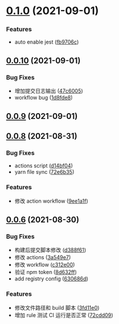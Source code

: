 # [0.1.0](https://github.com/lark-org/eslint-config-lark/compare/v0.0.10...v0.1.0) (2021-09-01)

### Features

- auto enable jest ([fb9706c](https://github.com/lark-org/eslint-config-lark/commit/fb9706c4669ee3b0d30c39c9249b86a952e65595))

## [0.0.10](https://github.com/lark-org/eslint-config-lark/compare/v0.0.9...v0.0.10) (2021-09-01)

### Bug Fixes

- 增加提交日志输出 ([47c6005](https://github.com/lark-org/eslint-config-lark/commit/47c60050d1fc628c60db90db8dfd2dcae39caac9))
- workflow bug ([1d8fde8](https://github.com/lark-org/eslint-config-lark/commit/1d8fde8936e3ce95c55779d9f903624d969b6025))

## [0.0.9](https://github.com/lark-org/eslint-config-lark/compare/v0.0.9...v0.0.10) (2021-09-01)

## [0.0.8](https://github.com/lark-org/eslint-config-lark/compare/v0.0.9...v0.0.10) (2021-08-31)

### Bug Fixes

- actions script ([d14bf04](https://github.com/lark-org/eslint-config-lark/commit/d14bf04359c42a8b8b40db5d377890a2012535c6))
- yarn file sync ([72e6b35](https://github.com/lark-org/eslint-config-lark/commit/72e6b359d348e859bce0c0e7181ce65ea0da920b))

### Features

- 修改 action workflow ([9ee1a1f](https://github.com/lark-org/eslint-config-lark/commit/9ee1a1f7d1455ae1e10498049139dce2c4f5e011))

## [0.0.6](https://github.com/lark-org/eslint-config-lark/compare/v0.0.9...v0.0.10) (2021-08-30)

### Bug Fixes

- 构建后提交脚本修改 ([d388f61](https://github.com/lark-org/eslint-config-lark/commit/d388f61fffd384f03a5508cbd326359427e92530))
- 修改 actions ([3a549e7](https://github.com/lark-org/eslint-config-lark/commit/3a549e751cad5691880fdd55ea0550b5ab28b6b4))
- 修改 workflow ([c312e00](https://github.com/lark-org/eslint-config-lark/commit/c312e00c3b0540e905de43b5063a5728cc013abf))
- 验证 npm token ([8d632ff](https://github.com/lark-org/eslint-config-lark/commit/8d632ffd514ce9700186bb96ea6a28b37c8a7efb))
- add registry config ([630686d](https://github.com/lark-org/eslint-config-lark/commit/630686d19c68528f0699905869659d0a81de07a2))

### Features

- 修改文件路径和 build 脚本 ([3fd11e0](https://github.com/lark-org/eslint-config-lark/commit/3fd11e03381208f2ff8a06e53c159b090fb3e5f6))
- 增加 rule 测试 CI 运行是否正常 ([72cdd09](https://github.com/lark-org/eslint-config-lark/commit/72cdd099b874d091bc0eb7f7df2347d5b096d908))
